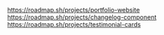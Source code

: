https://roadmap.sh/projects/portfolio-website
https://roadmap.sh/projects/changelog-component
https://roadmap.sh/projects/testimonial-cards